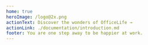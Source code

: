 ```yaml
---
home: true
heroImage: /logo@2x.png
actionText: Discover the wonders of OfficeLife →
actionLink: ./documentation/introduction.md
footer: You are one step away to be happier at work.
---
```

